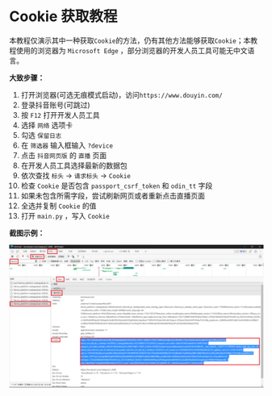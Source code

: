 # Cookie 获取教程

本教程仅演示其中一种获取`Cookie`的方法，仍有其他方法能够获取`Cookie`；本教程使用的浏览器为 `Microsoft Edge`
，部分浏览器的开发人员工具可能无中文语言。

**大致步骤：**

1. 打开浏览器\(可选无痕模式启动\)，访问`https://www.douyin.com/`
2. 登录抖音账号\(可跳过\)
3. 按 `F12` 打开开发人员工具
4. 选择 `网络` 选项卡
5. 勾选 `保留日志`
6. 在 `筛选器` 输入框输入 `?device`
7. 点击 `抖音网页版` 的 `直播` 页面
8. 在开发人员工具选择最新的数据包
9. 依次查找 `标头` -> `请求标头` -> `Cookie`
10. 检查 `Cookie` 是否包含 `passport_csrf_token` 和 `odin_tt` 字段
11. 如果未包含所需字段，尝试刷新网页或者重新点击直播页面
12. 全选并复制 `Cookie` 的值
13. 打开 `main.py` ，写入 `Cookie`

**截图示例：**

<img src="Cookie教程.png" alt="开发人员工具">
